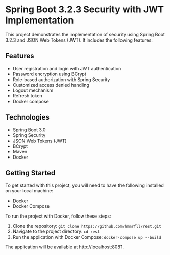 # Spring Boot 3.2.3 Security with JWT Implementation

This project demonstrates the implementation of security using Spring Boot 3.2.3 and JSON Web Tokens (JWT). It includes the following features:

## Features
* User registration and login with JWT authentication
* Password encryption using BCrypt
* Role-based authorization with Spring Security
* Customized access denied handling
* Logout mechanism
* Refresh token
* Docker compose

## Technologies
* Spring Boot 3.0
* Spring Security
* JSON Web Tokens (JWT)
* BCrypt
* Maven
* Docker
 
## Getting Started
To get started with this project, you will need to have the following installed on your local machine:

* Docker
* Docker Compose

To run the project with Docker, follow these steps:

1. Clone the repository: `git clone https://github.com/hmmrfll/rest.git`
2. Navigate to the project directory: `cd rest`
3. Run the application with Docker Compose: `docker-compose up --build`

The application will be available at http://localhost:8081.
